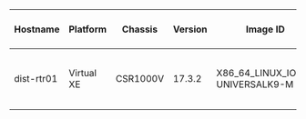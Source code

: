 



| Hostname | Platform | Chassis | Version | Image ID | OS | Uptime | Last Reload | Last Reload Reason | Interfaces | Total Memory | Used Memeory | Serial Number | License Type |
| -------- | -------- | ------- | ------- | -------- | -- | ------ | ----------- | ------------------ | ---------- | ------------ | ------------ | ------------- | ------------ |
| dist-rtr01 | Virtual XE | CSR1000V | 17.3.2 | X86_64_LINUX_IOSD-UNIVERSALK9-M | IOS-XE | 2 hours, 24 minutes |  | factory-reset | 'Gigabit Ethernet': '6' | 1105351 | 'non-volatile configuration': '32768', 'physical': '3012036' | 9Y23RGWSFML | N/A(Smart License Enabled) |